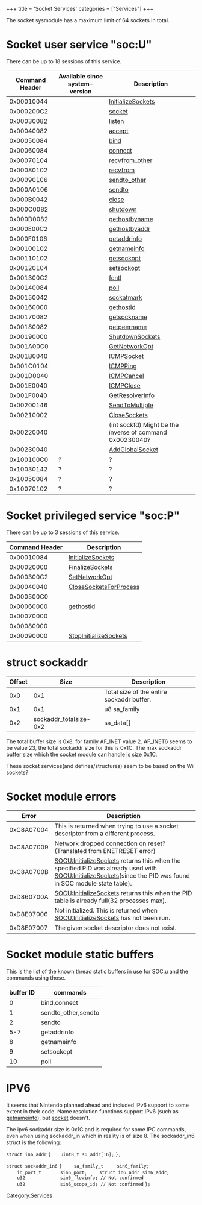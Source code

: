 +++
title = 'Socket Services'
categories = ["Services"]
+++

The socket sysmodule has a maximum limit of 64 sockets in total.

# Socket user service "soc:U"

There can be up to 18 sessions of this service.

| Command Header | Available since system-version | Description                                              |
|----------------|--------------------------------|----------------------------------------------------------|
| 0x00010044     |                                | [InitializeSockets](SOCU:InitializeSockets "wikilink")   |
| 0x000200C2     |                                | [socket](SOCU:socket "wikilink")                         |
| 0x00030082     |                                | [listen](SOCU:listen "wikilink")                         |
| 0x00040082     |                                | [accept](SOCU:accept "wikilink")                         |
| 0x00050084     |                                | [bind](SOCU:bind "wikilink")                             |
| 0x00060084     |                                | [connect](SOCU:connect "wikilink")                       |
| 0x00070104     |                                | [recvfrom_other](SOCU:recvfrom_other "wikilink")         |
| 0x00080102     |                                | [recvfrom](SOCU:recvfrom "wikilink")                     |
| 0x00090106     |                                | [sendto_other](SOCU:sendto_other "wikilink")             |
| 0x000A0106     |                                | [sendto](SOCU:sendto "wikilink")                         |
| 0x000B0042     |                                | [close](SOCU:close "wikilink")                           |
| 0x000C0082     |                                | [shutdown](SOCU:shutdown "wikilink")                     |
| 0x000D0082     |                                | [gethostbyname](SOCU:gethostbyname "wikilink")           |
| 0x000E00C2     |                                | [gethostbyaddr](SOCU:gethostbyaddr "wikilink")           |
| 0x000F0106     |                                | [getaddrinfo](SOCU:getaddrinfo "wikilink")               |
| 0x00100102     |                                | [getnameinfo](SOCU:getnameinfo "wikilink")               |
| 0x00110102     |                                | [getsockopt](SOCU:getsockopt "wikilink")                 |
| 0x00120104     |                                | [setsockopt](SOCU:setsockopt "wikilink")                 |
| 0x001300C2     |                                | [fcntl](SOCU:fcntl "wikilink")                           |
| 0x00140084     |                                | [poll](SOCU:poll "wikilink")                             |
| 0x00150042     |                                | [sockatmark](SOCU:sockatmark "wikilink")                 |
| 0x00160000     |                                | [gethostid](SOCU:gethostid "wikilink")                   |
| 0x00170082     |                                | [getsockname](SOCU:getsockname "wikilink")               |
| 0x00180082     |                                | [getpeername](SOCU:getpeername "wikilink")               |
| 0x00190000     |                                | [ShutdownSockets](SOCU:ShutdownSockets "wikilink")       |
| 0x001A00C0     |                                | [GetNetworkOpt](SOCU:GetNetworkOpt "wikilink")           |
| 0x001B0040     |                                | [ICMPSocket](SOCU:ICMPSocket "wikilink")                 |
| 0x001C0104     |                                | [ICMPPing](SOCU:ICMPPing "wikilink")                     |
| 0x001D0040     |                                | [ICMPCancel](SOCU:ICMPCancel "wikilink")                 |
| 0x001E0040     |                                | [ICMPClose](SOCU:ICMPClose "wikilink")                   |
| 0x001F0040     |                                | [GetResolverInfo](SOCU:GetResolverInfo "wikilink")       |
| 0x00200146     |                                | [SendToMultiple](SOCU:SendToMultiple "wikilink")         |
| 0x00210002     |                                | [CloseSockets](SOCU:CloseSockets "wikilink")             |
| 0x00220040     |                                | (int sockfd) Might be the inverse of command 0x00230040? |
| 0x00230040     |                                | [AddGlobalSocket](SOCU:AddGlobalSocket "wikilink")       |
| 0x100100C0     | ?                              | ?                                                        |
| 0x10030142     | ?                              | ?                                                        |
| 0x10050084     | ?                              | ?                                                        |
| 0x10070102     | ?                              | ?                                                        |

# Socket privileged service "soc:P"

There can be up to 3 sessions of this service.

| Command Header | Description                                                      |
|----------------|------------------------------------------------------------------|
| 0x00010084     | [InitializeSockets](SOCP:InitializeSockets "wikilink")           |
| 0x00020000     | [FinalizeSockets](SOCP:FinalizeSockets "wikilink")               |
| 0x000300C2     | [SetNetworkOpt](SOCP:SetNetworkOpt "wikilink")                   |
| 0x00040040     | [CloseSocketsForProcess](SOCP:CloseSocketsForProcess "wikilink") |
| 0x000500C0     |                                                                  |
| 0x00060000     | [gethostid](SOCP:gethostid "wikilink")                           |
| 0x00070000     |                                                                  |
| 0x00080000     |                                                                  |
| 0x00090000     | [StopInitializeSockets](SOCP:StopInitializeSockets "wikilink")   |

# struct sockaddr

| Offset | Size                   | Description                               |
|--------|------------------------|-------------------------------------------|
| 0x0    | 0x1                    | Total size of the entire sockaddr buffer. |
| 0x1    | 0x1                    | u8 sa_family                              |
| 0x2    | sockaddr_totalsize-0x2 | sa_data\[\]                               |

The total buffer size is 0x8, for family AF_INET value 2. AF_INET6 seems
to be value 23, the total sockaddr size for this is 0x1C. The max
sockaddr buffer size which the socket module can handle is size 0x1C.

These socket services(and defines/structures) seem to be based on the
Wii sockets?

# Socket module errors

| Error      | Description                                                                                                                                                                                                                           |
|------------|---------------------------------------------------------------------------------------------------------------------------------------------------------------------------------------------------------------------------------------|
| 0xC8A07004 | This is returned when trying to use a socket descriptor from a different process.                                                                                                                                                     |
| 0xC8A07009 | Network dropped connection on reset? (Translated from ENETRESET error)                                                                                                                                                                |
| 0xC8A0700B | [SOCU:InitializeSockets](SOCU:InitializeSockets "wikilink") returns this when the specified PID was already used with [SOCU:InitializeSockets](SOCU:InitializeSockets "wikilink")(since the PID was found in SOC module state table). |
| 0xD860700A | [SOCU:InitializeSockets](SOCU:InitializeSockets "wikilink") returns this when the PID table is already full(32 processes max).                                                                                                        |
| 0xD8E07006 | Not initialized. This is returned when [SOCU:InitializeSockets](SOCU:InitializeSockets "wikilink") has not been run.                                                                                                                  |
| 0xD8E07007 | The given socket descriptor does not exist.                                                                                                                                                                                           |

# Socket module static buffers

This is the list of the known thread static buffers in use for SOC:u and
the commands using those.

| buffer ID | commands            |
|-----------|---------------------|
| 0         | bind,connect        |
| 1         | sendto_other,sendto |
| 2         | sendto              |
| 5-7       | getaddrinfo         |
| 8         | getnameinfo         |
| 9         | setsockopt          |
| 10        | poll                |

# IPV6

It seems that Nintendo planned ahead and included IPv6 support to some
extent in their code. Name resolution functions support IPv6 (such as
[getnameinfo](SOCU:getnameinfo "wikilink")), but
[socket](SOCU:socket "wikilink") doesn't.

The ipv6 sockaddr size is 0x1C and is required for some IPC commands,
even when using sockaddr_in which in reality is of size 8. The
sockaddr_in6 struct is the following:

`struct in6_addr`
`{`
`   uint8_t s6_addr[16];`
`};`

`struct sockaddr_in6`
`{`
`    sa_family_t     sin6_family;`
`    in_port_t       sin6_port;`
`    struct in6_addr sin6_addr;`
`    u32             sin6_flowinfo; // Not confirmed`
`    u32             sin6_scope_id; // Not confirmed`
`};`

[Category:Services](Category:Services "wikilink")